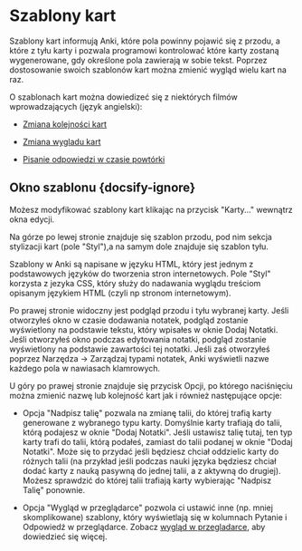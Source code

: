 # Szablony kart

Szablony kart informują Anki, które pola powinny pojawić się z przodu, a które z tyłu karty i pozwala programowi kontrolować które karty zostaną wygenerowane, gdy określone pola zawierają w sobie tekst. Poprzez dostosowanie swoich szablonów kart można zmienić wygląd wielu kart na raz.

O szablonach kart można dowiedizeć się z niektórych filmów wprowadzających (język angielski):

-   [Zmiana kolejności kart](http://www.youtube.com/watch?v=DnbKwHEQ1mA&yt:cc=on)

-   [Zmiana wygladu kart](http://www.youtube.com/watch?v=F1j1Zx0mXME&yt:cc=on)

-   [Pisanie odpowiedzi w czasie powtórki](http://www.youtube.com/watch?v=5tYObQ3ocrw&yt:cc=on)

## Okno szablonu {docsify-ignore}

Możesz modyfikować szablony kart klikając na przycisk "Karty..." wewnątrz okna edycji.

Na górze po lewej stronie znajduje się szablon przodu, pod nim sekcja stylizacji kart (pole "Styl"),a na samym dole znajduje się szablon tyłu.

Szablony w Anki są napisane w języku HTML, który jest jednym z podstawowych języków do tworzenia stron internetowych. Pole "Styl" korzysta z jezyka CSS, który służy do nadawania wyglądu treściom opisanym językiem HTML (czyli np stronom internetowym).

Po prawej stronie widoczny jest podgląd przodu i tyłu wybranej karty. Jeśli otworzyłeś okno w czasie dodawania notatek, podgląd zostanie wyświetlony na podstawie tekstu, który wpisałes w oknie Dodaj Notatki. Jeśli otworzyłeś okno podczas edytowania notatki, podgląd zostanie wyświetlony na podstawie zawartości tej notatki. Jeśli zaś otworzyłeś poprzez Narzędza → Zarządzaj typami notatek, Anki wyświetli nazwe każdego pola w nawiasach klamrowych.

U góry po prawej stronie znajduje się przycisk Opcji, po którego naciśnięciu można zmienić nazwę lub kolejność kart jak i również następujące opcje: 

-   Opcja "Nadpisz talię" pozwala na zmianę talii, do której trafią karty generowane z wybranego typu karty. Domyślnie karty trafiają do talii, którą podajesz w oknie "Dodaj Notatki". Jeśli ustawisz talię tutaj, ten typ karty trafi do talii, którą podałeś, zamiast do talii podanej w oknie "Dodaj Notatki". Może się to przydać jeśli będziesz chciał oddzielic karty do różnych talii (na przykład jeśli podczas nauki języka będziesz chciał dodać karty z nauką pasywną do jednej talii, a z aktywną do drugiej). Możesz sprawdzić do której talii trafiają karty wybierając "Nadpisz Talię" ponownie.

-   Opcja "Wygląd w przeglądarce" pozwola ci ustawić inne (np. mniej skomplikowane) szablony, który wyświetlają się w kolumnach Pytanie i Odpowiedź w przeglądarce. Zobacz [wygląd w przegladarce](templates/styling.md#browser-appearance), aby dowiedzieć się więcej. 
